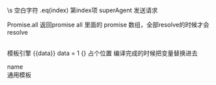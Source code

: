 ## 
  \s 空白字符
  .eq(index) 第index项
  superAgent 发送请求

  Promise.all 返回promise all 里面的 promise 数组，全部resolve的时候才会resolve

## 
  模板引擎
  {{data}}  data = 1
  {}
  占个位置 编译完成的时候把变量替换进去
  <div> name </div> 通用模板